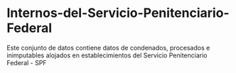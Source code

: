 # Internos-del-Servicio-Penitenciario-Federal
Este conjunto de datos contiene datos de condenados, procesados e inimputables alojados en establecimientos del Servicio Penitenciario Federal - SPF
